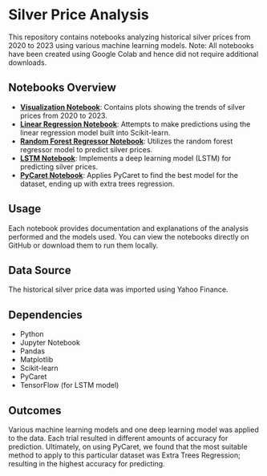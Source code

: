 # Silver Price Analysis

This repository contains notebooks analyzing historical silver prices from 2020 to 2023 using various machine learning models.
Note: All notebooks have been created using Google Colab and hence did not require additional downloads.

## Notebooks Overview

- [**Visualization Notebook**](https://github.com/ann-o-maly/Silver-Prices-2020-2023-Analysis/blob/main/SilverPrices-Visualization.ipynb): Contains plots showing the trends of silver prices from 2020 to 2023.
- [**Linear Regression Notebook**](https://github.com/ann-o-maly/Silver-Prices-2020-2023-Analysis/blob/main/SilverPrices-LinearRegression.ipynb): Attempts to make predictions using the linear regression model built into Scikit-learn.
- [**Random Forest Regressor Notebook**](https://github.com/ann-o-maly/Silver-Prices-2020-2023-Analysis/blob/main/SilverPrices-RandomForestRegressor.ipynb): Utilizes the random forest regressor model to predict silver prices.
- [**LSTM Notebook**](https://github.com/ann-o-maly/Silver-Prices-2020-2023-Analysis/blob/main/SilverPrices-LSTM.ipynb): Implements a deep learning model (LSTM) for predicting silver prices.
- [**PyCaret Notebook**](https://github.com/ann-o-maly/Silver-Prices-2020-2023-Analysis/blob/main/SilverPrices-Pycaret-ExtraTreesRegression.ipynb): Applies PyCaret to find the best model for the dataset, ending up with extra trees regression.

## Usage

Each notebook provides documentation and explanations of the analysis performed and the models used. You can view the notebooks directly on GitHub or download them to run them locally.

## Data Source

The historical silver price data was imported using Yahoo Finance.

## Dependencies

- Python
- Jupyter Notebook
- Pandas
- Matplotlib
- Scikit-learn
- PyCaret
- TensorFlow (for LSTM model)

## Outcomes

Various machine learning models and one deep learning model was applied to the data. Each trial resulted in different amounts of accuracy for prediction. 
Ultimately, on using PyCaret, we found that the most suitable method to apply to this particular dataset was Extra Trees Regression; resulting in the highest accuracy for predicting.
